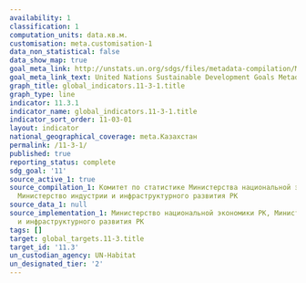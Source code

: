 ```yaml
---
availability: 1
classification: 1
computation_units: data.кв.м.
customisation: meta.customisation-1
data_non_statistical: false
data_show_map: true
goal_meta_link: http://unstats.un.org/sdgs/files/metadata-compilation/Metadata-Goal-11.pdf
goal_meta_link_text: United Nations Sustainable Development Goals Metadata (pdf 2066kB)
graph_title: global_indicators.11-3-1.title
graph_type: line
indicator: 11.3.1
indicator_name: global_indicators.11-3-1.title
indicator_sort_order: 11-03-01
layout: indicator
national_geographical_coverage: meta.Казахстан
permalink: /11-3-1/
published: true
reporting_status: complete
sdg_goal: '11'
source_active_1: true
source_compilation_1: Комитет по статистике Министерства национальной экономики РК,
  Министерство индустрии и инфраструктурного развития РК
source_data_1: null
source_implementation_1: Министерство национальной экономики РК, Министерство индустрии
  и инфраструктурного развития РК
tags: []
target: global_targets.11-3.title
target_id: '11.3'
un_custodian_agency: UN-Habitat
un_designated_tier: '2'
---
```

